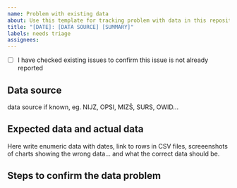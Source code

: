 ```yaml
---
name: Problem with existing data
about: Use this template for tracking problem with data in this repository.
title: "[DATE]: [DATA SOURCE] [SUMMARY]"
labels: needs triage
assignees:
---
```


* [ ] I have checked existing issues to confirm this issue is not already reported

## Data source

<!-->data source if known, eg. NIJZ, OPSI, MIZŠ, SURS, OWID...</!-->

## Expected data and actual data

<!-->Here write enumeric data with dates, link to rows in CSV files, screeenshots of charts showing the wrong data... and what the correct data should be.</!-->

## Steps to confirm the data problem
